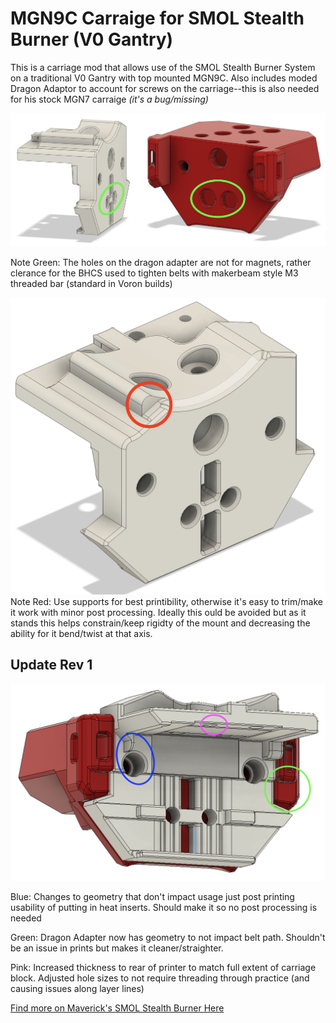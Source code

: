 # MGN9C Carraige for SMOL Stealth Burner (V0 Gantry)

This is a carriage mod that allows use of the SMOL Stealth Burner System on a traditional V0 Gantry with top mounted MGN9C. Also includes moded Dragon Adaptor to account for screws on the carriage--this is also needed for his stock MGN7 carraige *(it's a bug/missing)*

![](https://github.com/flyespresso/antpower/blob/main/SMOL%20Stealth%20Burner%20MGN9C%20V0%20Gantry%20Mod/Main%20Image.png?raw=true)

Note Green: The holes on the dragon adapter are not for magnets, rather clerance for the BHCS used to tighten belts with makerbeam style M3 threaded bar (standard in Voron builds)

![](https://github.com/flyespresso/antpower/blob/main/SMOL%20Stealth%20Burner%20MGN9C%20V0%20Gantry%20Mod/Support%20Needed.png?raw=true)
Note Red: Use supports for best printibility, otherwise it's easy to trim/make it work with minor post processing. Ideally this ould be avoided but as it stands this helps constrain/keep rigidty of the mount and decreasing the ability for it bend/twist at that axis.

## Update Rev 1
![](UpdateRev1.png)

Blue: Changes to geometry that don't impact usage just post printing usability of putting in heat inserts. Should make it so no post processing is needed

Green: Dragon Adapter now has geometry to not impact belt path. Shouldn't be an issue in prints but makes it cleaner/straighter.

Pink: Increased thickness to rear of printer to match full extent of carriage block. Adjusted hole sizes to not require threading through practice (and causing issues along layer lines)


[Find more on Maverick's SMOL Stealth Burner Here](https://github.com/PrintersForAnts/Crucible/tree/main/Smol%20Stealth%20Burner "Find more on Maverick's SMOL Stealth Burner Here")
